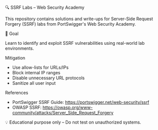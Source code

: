 🔍 SSRF Labs – Web Security Academy

This repository contains solutions and write-ups for Server-Side Request Forgery (SSRF) labs from PortSwigger's Web Security Academy.


🎯 Goal

Learn to identify and exploit SSRF vulnerabilities using real-world lab environments.


Mitigation

- Use allow-lists for URLs/IPs  
- Block internal IP ranges  
- Disable unnecessary URL protocols  
- Sanitize all user input  

References

- PortSwigger SSRF Guide: https://portswigger.net/web-security/ssrf  
- OWASP SSRF: https://owasp.org/www-community/attacks/Server_Side_Request_Forgery

💡 Educational purpose only – Do not test on unauthorized systems.

